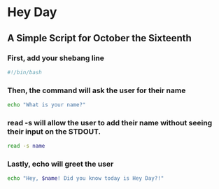 # Hey Day

## A Simple Script for October the Sixteenth 

### First, add your shebang line

```bash
#!/bin/bash
```


### Then, the command will ask the user for their name
```bash
echo "What is your name?"
```
### read -s will allow the user to add their name without seeing their input on the STDOUT.
```bash
read -s name
```
### Lastly, echo will greet the user
```bash
echo "Hey, $name! Did you know today is Hey Day?!"
```